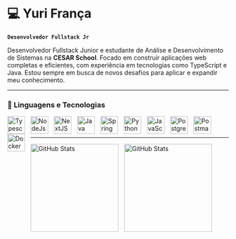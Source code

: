 # 💻 Yuri França

**`Desenvolvedor Fullstack Jr`**

Desenvolvedor Fullstack Junior e estudante de Análise e Desenvolvimento de Sistemas na **CESAR School**.
Focado em construir aplicações web completas e eficientes, com experiência em tecnologias como TypeScript e Java. Estou sempre em busca de novos desafios para aplicar e expandir meu conhecimento.


</p>

---

### 🤖 Linguagens e Tecnologias


<img 
    align="left" 
    alt="Typescript"
    title="Typescript" 
    width="40px" 
    style="padding-right: 10px;"
    src="https://cdn.jsdelivr.net/gh/devicons/devicon@latest/icons/typescript/typescript-original.svg" 
/>

  <img
    align="left" 
    alt="NodeJs"
    title="NodeJS" 
    width="40px" 
    style="padding-right: 10px;"
    src="https://cdn.jsdelivr.net/gh/devicons/devicon@latest/icons/nodejs/nodejs-plain-wordmark.svg" 
/>


<img
    align="left" 
    alt="NextJS"
    title="NextJS" 
    width="40px" 
    style="padding-right: 10px;"
    src="https://cdn.jsdelivr.net/gh/devicons/devicon@latest/icons/nextjs/nextjs-original.svg" />



<img 
    align="left" 
    alt="Java"
    title="Java" 
    width="40px" 
    style="padding-right: 10px;" 
    src="https://cdn.jsdelivr.net/gh/devicons/devicon@latest/icons/java/java-original.svg" 
/>

<img 
    align="left" 
    alt="Spring"
    title="Spring" 
    width="40px" 
    style="padding-right: 10px;" 
    src="https://cdn.jsdelivr.net/gh/devicons/devicon@latest/icons/spring/spring-original.svg" 
/>

<img 
    align="left" 
    alt="Python"
    title="Python" 
    width="40px" 
    style="padding-right: 10px;" 
    src="https://cdn.jsdelivr.net/gh/devicons/devicon@latest/icons/python/python-original.svg" 
/>

<img 
    align="left" 
    alt="JavaScript"
    title="JavaScript" 
    width="40px" 
    style="padding-right: 10px;" 
    src="https://cdn.jsdelivr.net/gh/devicons/devicon@latest/icons/javascript/javascript-original.svg" 
/>


<img 
    align="left" 
    alt="PostgreSQL"
    title="PostgreSQL" 
    width="40px" 
    style="padding-right: 10px;"
    src="https://cdn.jsdelivr.net/gh/devicons/devicon@latest/icons/postgresql/postgresql-original.svg" />
          

<img 
    align="left" 
    alt="Postman"
    title="Postman" 
    width="40px" 
    style="padding-right: 10px;" 
    src="https://cdn.jsdelivr.net/gh/devicons/devicon@latest/icons/postman/postman-original.svg" 
/>


<img
    align="left" 
    alt="Docker"
    title="Docker" 
    width="40px" 
    style="padding-right: 10px;"
    src="https://cdn.jsdelivr.net/gh/devicons/devicon@latest/icons/docker/docker-original-wordmark.svg" />
          


<br/>
<br/>

---

<p>
  <img 
    align="left" 
    alt="GitHub Stats" 
    height="200" 
    style="padding-right: 10px;" 
    src="https://github-readme-stats.vercel.app/api?username=yuricsg&show_icons=true&theme=tokyonight&include_all_commits=true&locale=pt-br" 
  />

<img 
      align="left" 
      alt="GitHub Stats" 
      height="200" 
      src="https://github-readme-stats.vercel.app/api/top-langs/?username=yuricsg&theme=tokyonight&layout=compact&custom_title=Tecnologias&langs_count=9" 
  />

</p>

